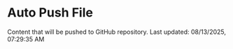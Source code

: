 # Auto Push File

Content that will be pushed to GitHub repository.
Last updated: 08/13/2025, 07:29:35 AM